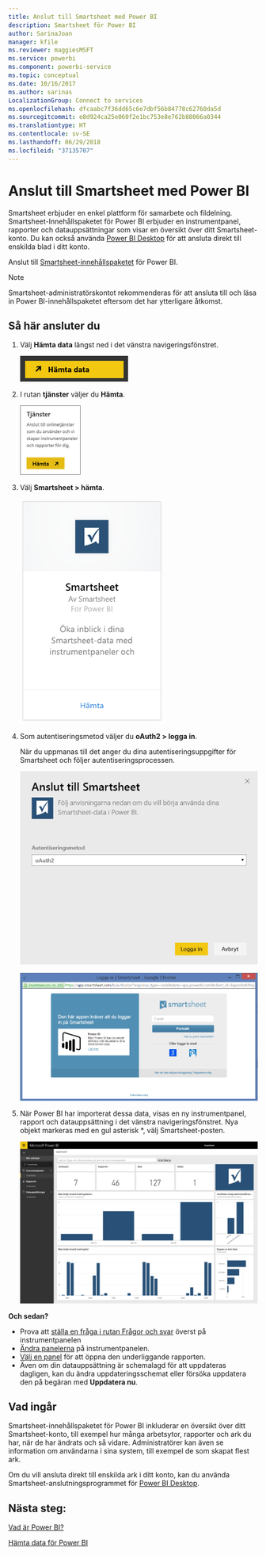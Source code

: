 ```yaml
---
title: Anslut till Smartsheet med Power BI
description: Smartsheet för Power BI
author: SarinaJoan
manager: kfile
ms.reviewer: maggiesMSFT
ms.service: powerbi
ms.component: powerbi-service
ms.topic: conceptual
ms.date: 10/16/2017
ms.author: sarinas
LocalizationGroup: Connect to services
ms.openlocfilehash: dfcaabc7f36dd65c6e7dbf56b84778c62760da5d
ms.sourcegitcommit: e8d924ca25e060f2e1bc753e8e762b88066a0344
ms.translationtype: HT
ms.contentlocale: sv-SE
ms.lasthandoff: 06/29/2018
ms.locfileid: "37135707"
---
```

# <a name="connect-to-smartsheet-with-power-bi"></a>Anslut till Smartsheet med Power BI
Smartsheet erbjuder en enkel plattform för samarbete och fildelning. Smartsheet-Innehållspaketet för Power BI erbjuder en instrumentpanel, rapporter och datauppsättningar som visar en översikt över ditt Smartsheet-konto. Du kan också använda [Power BI Desktop](desktop-connect-to-data.md) för att ansluta direkt till enskilda blad i ditt konto. 

Anslut till [Smartsheet-innehållspaketet](https://app.powerbi.com/groups/me/getdata/services/smartsheet) för Power BI.

>[!NOTE]
>Smartsheet-administratörskontot rekommenderas för att ansluta till och läsa in Power BI-innehållspaketet eftersom det har ytterligare åtkomst.

## <a name="how-to-connect"></a>Så här ansluter du
1. Välj **Hämta data** längst ned i det vänstra navigeringsfönstret.
   
   ![](media/service-connect-to-smartsheet/pbi_getdata.png)
2. I rutan **tjänster** väljer du **Hämta**.
   
   ![](media/service-connect-to-smartsheet/pbi_getservices.png) 
3. Välj **Smartsheet \> hämta**.
   
   ![](media/service-connect-to-smartsheet/smartsheet.png)
4. Som autentiseringsmetod väljer du **oAuth2 \> logga in**.
   
   När du uppmanas till det anger du dina autentiseringsuppgifter för Smartsheet och följer autentiseringsprocessen.
   
   ![](media/service-connect-to-smartsheet/creds.png)
   
   ![](media/service-connect-to-smartsheet/creds2.png)
5. När Power BI har importerat dessa data, visas en ny instrumentpanel, rapport och datauppsättning i det vänstra navigeringsfönstret. Nya objekt markeras med en gul asterisk \*, välj Smartsheet-posten.
   
   ![](media/service-connect-to-smartsheet/dashboard.png)

**Och sedan?**

* Prova att [ställa en fråga i rutan Frågor och svar](power-bi-q-and-a.md) överst på instrumentpanelen
* [Ändra panelerna](service-dashboard-edit-tile.md) på instrumentpanelen.
* [Välj en panel](service-dashboard-tiles.md) för att öppna den underliggande rapporten.
* Även om din datauppsättning är schemalagd för att uppdateras dagligen, kan du ändra uppdateringsschemat eller försöka uppdatera den på begäran med **Uppdatera nu**.

## <a name="whats-included"></a>Vad ingår
Smartsheet-innehållspaketet för Power BI inkluderar en översikt över ditt Smartsheet-konto, till exempel hur många arbetsytor, rapporter och ark du har, när de har ändrats och så vidare. Administratörer kan även se information om användarna i sina system, till exempel de som skapat flest ark.  

Om du vill ansluta direkt till enskilda ark i ditt konto, kan du använda Smartsheet-anslutningsprogrammet för [Power BI Desktop](desktop-connect-to-data.md).  

## <a name="next-steps"></a>Nästa steg:

[Vad är Power BI?](power-bi-overview.md)

[Hämta data för Power BI](service-get-data.md)